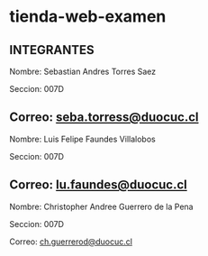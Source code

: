 # tienda-web-examen

INTEGRANTES
-----------------------------------------------------------------

Nombre: Sebastian Andres Torres Saez

Seccion: 007D

Correo: seba.torress@duocuc.cl
-----------------------------------------------------------------
Nombre: Luis Felipe Faundes Villalobos

Seccion: 007D

Correo: lu.faundes@duocuc.cl
-----------------------------------------------------------------
Nombre: Christopher Andree Guerrero de la Pena

Seccion: 007D

Correo: ch.guerrerod@duocuc.cl
